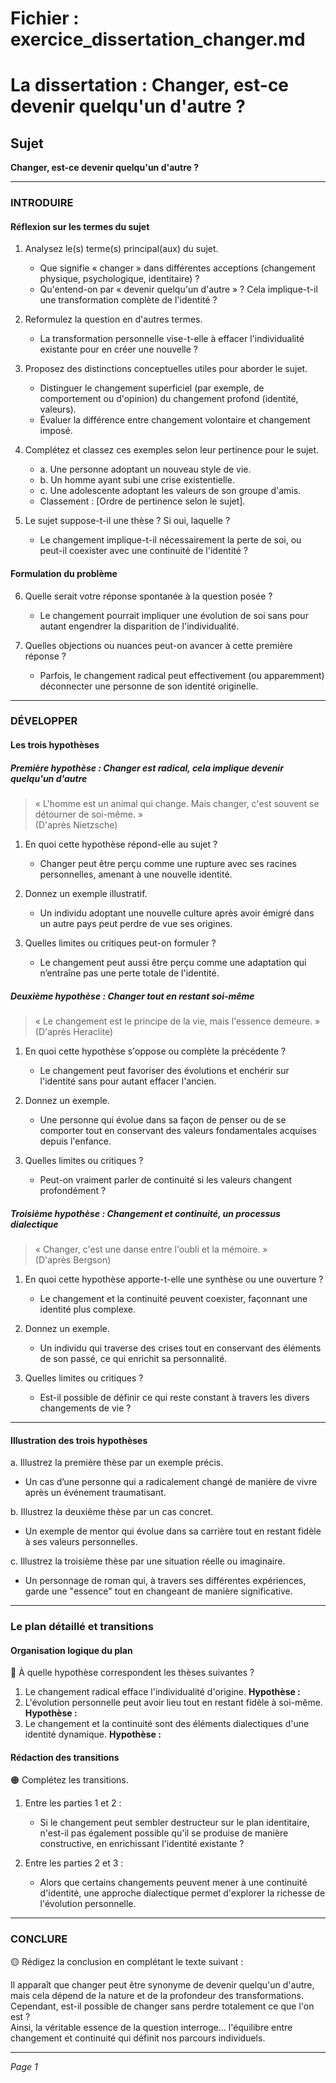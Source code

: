 # Fichier : exercice_dissertation_changer.md

# La dissertation : Changer, est-ce devenir quelqu'un d'autre ?

## Sujet
**Changer, est-ce devenir quelqu'un d'autre ?**

---

### INTRODUIRE

#### Réflexion sur les termes du sujet

1. Analysez le(s) terme(s) principal(aux) du sujet.
   - Que signifie « changer » dans différentes acceptions (changement physique, psychologique, identitaire) ?
   - Qu'entend-on par « devenir quelqu'un d'autre » ? Cela implique-t-il une transformation complète de l'identité ?
   
2. Reformulez la question en d'autres termes. 
   - La transformation personnelle vise-t-elle à effacer l'individualité existante pour en créer une nouvelle ?

3. Proposez des distinctions conceptuelles utiles pour aborder le sujet.
   - Distinguer le changement superficiel (par exemple, de comportement ou d'opinion) du changement profond (identité, valeurs).
   - Évaluer la différence entre changement volontaire et changement imposé.

4. Complétez et classez ces exemples selon leur pertinence pour le sujet.
   - a. Une personne adoptant un nouveau style de vie.
   - b. Un homme ayant subi une crise existentielle.
   - c. Une adolescente adoptant les valeurs de son groupe d'amis.  
   - Classement : [Ordre de pertinence selon le sujet].

5. Le sujet suppose-t-il une thèse ? Si oui, laquelle ?
   - Le changement implique-t-il nécessairement la perte de soi, ou peut-il coexister avec une continuité de l'identité ?

#### Formulation du problème

6. Quelle serait votre réponse spontanée à la question posée ?
   - Le changement pourrait impliquer une évolution de soi sans pour autant engendrer la disparition de l'individualité.

7. Quelles objections ou nuances peut-on avancer à cette première réponse ?
   - Parfois, le changement radical peut effectivement (ou apparemment) déconnecter une personne de son identité originelle.

---

### DÉVELOPPER

#### Les trois hypothèses

##### Première hypothèse : Changer est radical, cela implique devenir quelqu'un d'autre

> « L'homme est un animal qui change. Mais changer, c'est souvent se détourner de soi-même. »  
> (D'après Nietzsche)

1. En quoi cette hypothèse répond-elle au sujet ?
   - Changer peut être perçu comme une rupture avec ses racines personnelles, amenant à une nouvelle identité.

2. Donnez un exemple illustratif.
   - Un individu adoptant une nouvelle culture après avoir émigré dans un autre pays peut perdre de vue ses origines.

3. Quelles limites ou critiques peut-on formuler ?
   - Le changement peut aussi être perçu comme une adaptation qui n’entraîne pas une perte totale de l'identité.

##### Deuxième hypothèse : Changer tout en restant soi-même

> « Le changement est le principe de la vie, mais l'essence demeure. »  
> (D'après Heraclite)

1. En quoi cette hypothèse s'oppose ou complète la précédente ?
   - Le changement peut favoriser des évolutions et enchérir sur l'identité sans pour autant effacer l'ancien.

2. Donnez un exemple.
   - Une personne qui évolue dans sa façon de penser ou de se comporter tout en conservant des valeurs fondamentales acquises depuis l'enfance.

3. Quelles limites ou critiques ?
   - Peut-on vraiment parler de continuité si les valeurs changent profondément ?

##### Troisième hypothèse : Changement et continuité, un processus dialectique

> « Changer, c'est une danse entre l'oubli et la mémoire. »  
> (D'après Bergson)

1. En quoi cette hypothèse apporte-t-elle une synthèse ou une ouverture ?
   - Le changement et la continuité peuvent coexister, façonnant une identité plus complexe.

2. Donnez un exemple.
   - Un individu qui traverse des crises tout en conservant des éléments de son passé, ce qui enrichit sa personnalité.

3. Quelles limites ou critiques ?
   - Est-il possible de définir ce qui reste constant à travers les divers changements de vie ?

---

#### Illustration des trois hypothèses

a. Illustrez la première thèse par un exemple précis.
   - Un cas d’une personne qui a radicalement changé de manière de vivre après un événement traumatisant.

b. Illustrez la deuxième thèse par un cas concret.
   - Un exemple de mentor qui évolue dans sa carrière tout en restant fidèle à ses valeurs personnelles.

c. Illustrez la troisième thèse par une situation réelle ou imaginaire.
   - Un personnage de roman qui, à travers ses différentes expériences, garde une "essence" tout en changeant de manière significative.

---

### Le plan détaillé et transitions

#### Organisation logique du plan

🔴 À quelle hypothèse correspondent les thèses suivantes ?

1. Le changement radical efface l'individualité d'origine. **Hypothèse :**
2. L'évolution personnelle peut avoir lieu tout en restant fidèle à soi-même. **Hypothèse :**
3. Le changement et la continuité sont des éléments dialectiques d'une identité dynamique. **Hypothèse :**

#### Rédaction des transitions

🟠 Complétez les transitions.

1. Entre les parties 1 et 2 :  
   - Si le changement peut sembler destructeur sur le plan identitaire, n'est-il pas également possible qu'il se produise de manière constructive, en enrichissant l'identité existante ?

2. Entre les parties 2 et 3 :  
   - Alors que certains changements peuvent mener à une continuité d'identité, une approche dialectique permet d'explorer la richesse de l'évolution personnelle.

---

### CONCLURE

🟡 Rédigez la conclusion en complétant le texte suivant :

Il apparaît que changer peut être synonyme de devenir quelqu'un d'autre, mais cela dépend de la nature et de la profondeur des transformations.  
Cependant, est-il possible de changer sans perdre totalement ce que l'on est ?  
Ainsi, la véritable essence de la question interroge… l'équilibre entre changement et continuité qui définit nos parcours individuels.

--- 

*Page 1*